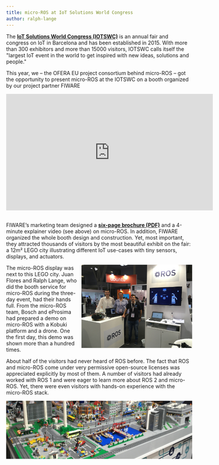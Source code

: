 ```yaml
---
title: micro-ROS at IoT Solutions World Congress
author: ralph-lange
---
```


The [**IoT Solutions World Congress (IOTSWC)**](https://www.iotsworldcongress.com/) is an annual fair and congress on IoT in Barcelona and has been established in 2015. With more than 300 exhibitors and more than 15000 visitors, IOTSWC calls itself the "largest IoT event in the world to get inspired with new ideas, solutions and people."

This year, we &ndash; the OFERA EU project consortium behind micro-ROS &ndash; got the opportunity to present micro-ROS at the IOTSWC on a booth organized by our project partner FIWARE

<iframe width="560" height="315" src="https://www.youtube.com/embed/slMhPRnBVwM" style="display:block;margin:auto;" frameborder="0" allow="accelerometer; autoplay; encrypted-media; gyroscope; picture-in-picture" allowfullscreen></iframe><br>

FIWARE’s marketing team designed a [**six-page brochure (PDF)**](/download/micro-ROS_Brochure.pdf) and a 4-minute explainer video (see above) on micro-ROS. In addition, FIWARE organized the whole booth design and construction. Yet, most important, they attracted thousands of visitors by the most beautiful exhibit on the fair: a 12m² LEGO city illustrating different IoT use-cases with tiny sensors, displays, and actuators.

<img alt="micro-ROS display" src="/img/posts/2019-10-31-micro-ROS-at-IOTSWC_photo2.jpg" width="300px" style="float:right;padding-left:10px;">

The micro-ROS display was next to this LEGO city. Juan Flores and Ralph Lange, who did the booth service for micro-ROS during the three-day event, had their hands full. From the micro-ROS team, Bosch and eProsima had prepared a demo on micro-ROS with a Kobuki platform and a drone. One the first day, this demo was shown more than a hundred times.

About half of the visitors had never heard of ROS before. The fact that ROS and micro-ROS come under very permissive open-source licenses was appreciated explicitly by most of them. A number of visitors had already worked with ROS 1 and were eager to learn more about ROS 2 and micro-ROS. Yet, there were even visitors with hands-on experience with the micro-ROS stack.

<img alt="LEGO city by FIWARE" src="/img/posts/2019-10-31-micro-ROS-at-IOTSWC_photo1.jpg" width="640px" style="margin:auto;">
